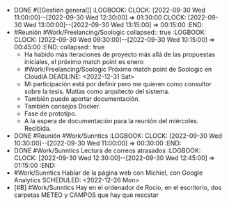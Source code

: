 - DONE #[[Gestión general]]
  :LOGBOOK:
  CLOCK: [2022-09-30 Wed 11:00:00]--[2022-09-30 Wed 12:30:00] =>  01:30:00
  CLOCK: [2022-09-30 Wed 13:00:00]--[2022-09-30 Wed 13:15:00] =>  00:15:00
  :END:
- #Reunión #Work/Freelancing/Soologic
  collapsed:: true
  	:LOGBOOK:
  	CLOCK: [2022-09-30 Wed 09:30:00]--[2022-09-30 Wed 10:15:00] =>  00:45:00
  	:END:
  	collapsed:: true
  - Ha habido más iteraciones de proyecto más allá de las propuestas iniciales, el próximo match point es enero
  - #Work/Freelancing/Soologic Próximo match point de Soologic en CloudIA
    		DEADLINE: <2022-12-31 Sat>
  - Mi participación está por definir pero me quieren como consultor sobre la tesis. Matías como arquitecto del sistema.
  - También puedo aportar documentación.
  - También consejos Docker.
  - Fase de prototipo.
  - A la espera de documentación para la reunión del miércoles. Recibida.
- DONE #Reunión #Work/Sunntics
  :LOGBOOK:
  CLOCK: [2022-09-30 Wed 10:30:00]--[2022-09-30 Wed 11:00:00] =>  00:30:00
  :END:
- DONE #Work/Sunntics Lectura de correos atrasados
  :LOGBOOK:
  CLOCK: [2022-09-30 Wed 12:30:00]--[2022-09-30 Wed 12:45:00] =>  01:15:00
  :END:
- #Work/Sunntics Hablar de la página web con Michiel, con Google Analytics
  SCHEDULED: <2022-12-26 Mon>
- [#B] #Work/Sunntics Hay en el ordenador de Rocío, en el escritorio, dos carpetas METEO y CAMPOS que hay que rescatar